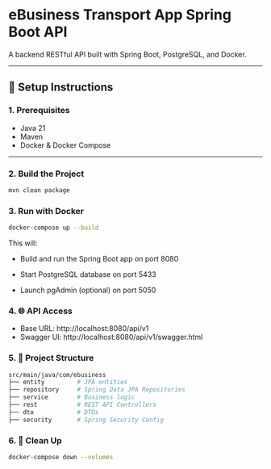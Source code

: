 # eBusiness Transport App Spring Boot API

A backend RESTful API built with Spring Boot, PostgreSQL, and Docker.

---

## 🚀 Setup Instructions

### 1. Prerequisites
- Java 21
- Maven
- Docker & Docker Compose

---

### 2. Build the Project

```bash
mvn clean package
```

### 3. Run with Docker
```bash
docker-compose up --build
```
This will:

- Build and run the Spring Boot app on port 8080

- Start PostgreSQL database on port 5433

- Launch pgAdmin (optional) on port 5050

### 4. 🌐 API Access
- Base URL: http://localhost:8080/api/v1
- Swagger UI: http://localhost:8080/api/v1/swagger.html

### 5. 📂 Project Structure
```bash
src/main/java/com/ebusiness
├── entity         # JPA entities
├── repository     # Spring Data JPA Repositories
├── service        # Business logic
├── rest           # REST API Controllers
├── dto            # DTOs
├── security       # Spring Security Config

```

### 6. 🧼 Clean Up
```bash
docker-compose down --volumes
```